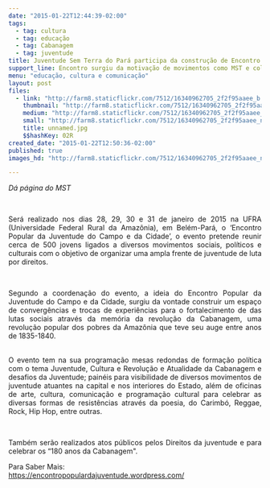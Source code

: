 ```yaml
---
date: "2015-01-22T12:44:39-02:00"
tags:
  - tag: cultura
  - tag: educação
  - tag: Cabanagem
  - tag: juventude
title: Juventude Sem Terra do Pará participa da construção de Encontro Popular
support_line: Encontro surgiu da motivação de movimentos como MST e coletivos urbanos da região
menu: "educação, cultura e comunicação"
layout: post
files:
  - link: "http://farm8.staticflickr.com/7512/16340962705_2f2f95aaee_b.jpg"
    thumbnail: "http://farm8.staticflickr.com/7512/16340962705_2f2f95aaee_t.jpg"
    medium: "http://farm8.staticflickr.com/7512/16340962705_2f2f95aaee_z.jpg"
    small: "http://farm8.staticflickr.com/7512/16340962705_2f2f95aaee_n.jpg"
    title: unnamed.jpg
    $$hashKey: 02R
created_date: "2015-01-22T12:50:36-02:00"
published: true
images_hd: "http://farm8.staticflickr.com/7512/16340962705_2f2f95aaee_n.jpg"

---
```

<p style="text-align: justify;"><em>D&aacute; p&aacute;gina do MST</em></p>

<p style="text-align: justify;">&nbsp;</p>

<p style="text-align: justify;">Ser&aacute; realizado nos dias 28, 29, 30 e 31 de janeiro de 2015 na UFRA (Universidade Federal Rural da Amaz&ocirc;nia), em Bel&eacute;m-Par&aacute;, o &lsquo;Encontro Popular da Juventude do Campo e da Cidade&rsquo;, o evento pretende reunir cerca de 500 jovens ligados a diversos movimentos sociais, pol&iacute;ticos e culturais com o objetivo de organizar uma ampla frente de juventude de luta por direitos.</p>

<p style="text-align: justify;">&nbsp;</p>

<p style="text-align: justify;">Segundo a coordena&ccedil;&atilde;o do evento, a ideia do Encontro Popular da Juventude do Campo e da Cidade, surgiu da vontade construir um espa&ccedil;o de converg&ecirc;ncias e trocas de experi&ecirc;ncias para o fortalecimento de das lutas sociais atrav&eacute;s da mem&oacute;ria da revolu&ccedil;&atilde;o da Cabanagem, uma revolu&ccedil;&atilde;o popular dos pobres da Amaz&ocirc;nia que teve seu auge entre anos de 1835-1840.</p>

<p style="text-align: justify;"><br />
O evento tem na sua programa&ccedil;&atilde;o mesas redondas de forma&ccedil;&atilde;o pol&iacute;tica com o tema&nbsp;Juventude, Cultura e Revolu&ccedil;&atilde;o e Atualidade da Cabanagem e desafios da Juventude; pain&eacute;is para visibilidade de diversos movimentos de juventude atuantes na capital e nos interiores do Estado, al&eacute;m de oficinas de arte, cultura, comunica&ccedil;&atilde;o e programa&ccedil;&atilde;o cultural para celebrar as diversas formas de resist&ecirc;ncias atrav&eacute;s da poesia, do Carimb&oacute;, Reggae, Rock, Hip Hop, entre outras.</p>

<p style="text-align: justify;">&nbsp;</p>

<p style="text-align: justify;">Tamb&eacute;m ser&atilde;o realizados atos p&uacute;blicos pelos Direitos da juventude e para celebrar os &ldquo;180 anos da Cabanagem&quot;.</p>

<p style="text-align: justify;">Para Saber Mais:<br />
<a href="https://encontropopulardajuventude.wordpress.com/">https://encontropopulardajuventude.wordpress.com/</a></p>
